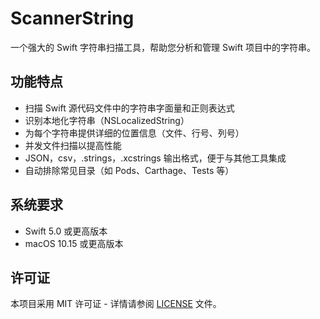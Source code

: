 # ScannerString

一个强大的 Swift 字符串扫描工具，帮助您分析和管理 Swift 项目中的字符串。

## 功能特点

- 扫描 Swift 源代码文件中的字符串字面量和正则表达式
- 识别本地化字符串（NSLocalizedString）
- 为每个字符串提供详细的位置信息（文件、行号、列号）
- 并发文件扫描以提高性能
- JSON，csv，.strings，.xcstrings 输出格式，便于与其他工具集成
- 自动排除常见目录（如 Pods、Carthage、Tests 等）

## 系统要求

- Swift 5.0 或更高版本
- macOS 10.15 或更高版本

## 许可证

本项目采用 MIT 许可证 - 详情请参阅 [LICENSE](LICENSE) 文件。 